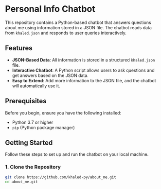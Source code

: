 # Personal Info Chatbot

This repository contains a Python-based chatbot that answers questions about me using information stored in a JSON file. The chatbot reads data from `khaled.json` and responds to user queries interactively.

## Features

- **JSON-Based Data**: All information is stored in a structured `khaled.json` file.
- **Interactive Chatbot**: A Python script allows users to ask questions and get answers based on the JSON data.
- **Easy to Extend**: Add more information to the JSON file, and the chatbot will automatically use it.

## Prerequisites

Before you begin, ensure you have the following installed:

- Python 3.7 or higher
- `pip` (Python package manager)

## Getting Started

Follow these steps to set up and run the chatbot on your local machine.

### 1. Clone the Repository

```bash
git clone https://github.com/khaled-py/about_me.git
cd about_me.git
